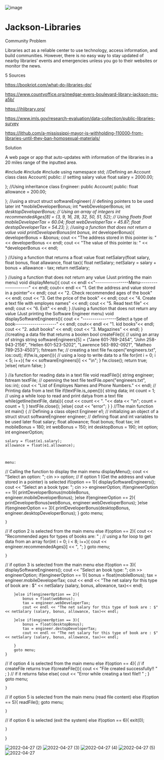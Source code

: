 ![image](https://user-images.githubusercontent.com/97564399/162649154-2b0695ab-43c4-47c4-957c-6a40e4dd1aa4.png)

# Jackson-Libraries

Community Problem

Libraries act as a reliable center to use technology, access information, and build communities. However, there is no easy way to stay updated of nearby libraries’ events and emergencies unless you go to their websites or monitor the news.

5 Sources

https://bookriot.com/what-do-libraries-do/ 

https://www.countyoffice.org/medgar-evers-boulevard-library-jackson-ms-a5b/

https://jhlibrary.org/

https://www.imls.gov/research-evaluation/data-collection/public-libraries-survey

https://lithub.com/a-mississippi-mayor-is-withholding-110000-from-libraries-until-they-ban-homosexual-materials/

Solution

A web page or app that auto-updates with information of the libraries in a 20 miles range of the inputted area. 


#include <iostream>
#include <string>
#include <fstream>
using namespace std;
//Defining an Account class
class Account{
	public:
//		setting salary value
		float salary = 2000.00;
	
};
//Using inheritance
class Engineer: public Account{
	public:
		float allowance = 200.00;
	
};
//using a struct
struct softwareEngineer{
//	defining pointers to be used later
	int *mobileDeveloperBonus;
	int *webDeveloperBonus;
	int *desktopDeveloperBonus;
//	Using an array of integers
	int recommendedAges[8] = {3, 9, 16, 28, 32, 50, 51, 52};
//	Using floats
	float mobileDeveloperTax = 60.04;
	float webDeveloperTax = 45.87;
	float destopDeveloperTax = 54.23;
};
//using a function that does not return a value
void printDeveloperBonus(int bonus, int* developerBonus){
	developerBonus = &bonus;
	cout << "The address stored in this pointer is: " << developerBonus  << endl;
	cout << "The value of this pointer is: " << *developerBonus  << endl;
	
}
//Using a function that returns a float value
float netSalary(float salary, float bonus, float allawance, float tax){
	float netSalary;
	netSalary = salary + bonus + allawance - tax;
	return netSalary;
	
}
//using a function that does not return any value (Just printing the main menu)
void displayMenu(){
	cout << endl <<"-----------------Menu---------------------" << endl;
	cout<< endl << "1. Get the address and value stored in a pointer"<< endl;
	cout << "2. Check recommended ages of the book" << endl;
	cout << "3. Get the price of the book" << endl;
	cout << "4. Create a text file with employes names" << endl;
	cout << "5. Read text file" << endl;
	cout << "6. Exit" << endl;
}
//using a function that does not return any value (Just printing the Software Engineer menu)
void displaySoftwareEngineers(){
	cout << "-----------------Select a type of book---------------------" << endl;
	cout<< endl << "1. kid books"<< endl;
	cout << "2. adult books" << endl;
	cout << "3. Magazines" << endl;
}
//creating a data file that returns a boolen
bool createFile(){
//	using an array of strings
	string softwareEngineers[5] = {"Jane 601-789-2454", "John 258-943-2156", "Hellen 601-523-5202", "Lawrence 563-892-0921", "Matheo 789-253-4503"};
	fstream fw;
//	creating a text file
	fw.open("engineers.txt", ios::out);
	if(fw.is_open()){
//		using a loop to write data to a file
		for(int i = 0; i < 5; i++){
			fw << softwareEngineers[i] << "\n";
		}
		fw.close();
		return true;
	}else{
		return false;
	}
	
	
}
//a function for reading data in a text file
void readFile(){
	string engineer;
	fstream textFile;
//	openning the text file
	textFile.open("engineers.txt", ios::in);
	cout << "List of Employes Names and Phone Numbers." << endl;
//	Printing data from a text file
	if(textFile.is_open()){
		string data;
		int count = 1;
//		using a while loop to read and print datya from a text file
		while(getline(textFile, data)){
			cout << count << ". "<< data << "\n";
			count = count + 1;
		}
		textFile.close();
	}else{
		cout << "error";
	}
}
//The main function
int main() {
//	Defining a class object
	Engineer e1;
//	initializing an object of a struct 
	struct softwareEngineer engineer;
//	defining float and int variables to be used later
	float salary;
	float allowance;
	float bonus;
	float tax;
	int mobileBonus = 180;
	int webBonus = 150;
	int desktopBonus = 190;
	int option;
	int engineerOption;
	
	salary = float(e1.salary);
	allowance = float(e1.allowance);
	

	
	menu:
//	Calling the function to display the main menu
	displayMenu();
	cout << "Select an option: ";
	cin >> option;
//	if option 1 (Get the address and value stored in a pointer) is selected
	if(option == 1){
		displaySoftwareEngineers();
		cout << "Select an a book type: ";
		cin >> engineerOption;
		if(engineerOption == 1){
			printDeveloperBonus(mobileBonus, engineer.mobileDeveloperBonus);
		}else if(engineerOption == 2){
			printDeveloperBonus(webBonus, engineer.webDeveloperBonus);
		}else if(engineerOption == 3){
			printDeveloperBonus(desktopBonus, engineer.desktopDeveloperBonus);
		}
		goto menu;
		
		
	}
//	if option 2 is selected from the main menu
	else if(option == 2){
		cout << "Recommended ages for types of books are: " ;
//		using a for loop to get data from an array
		for(int i = 0; i < 8; i++){
			cout << engineer.recommendedAges[i] << ", ";
		}
		goto menu;
		
	}
//	if option 3 is selected from the main menu
	else if(option == 3){
		displaySoftwareEngineers();
		cout << "Select an book type: ";
		cin >> engineerOption;
		if(engineerOption == 1){
			bonus = float(mobileBonus);
			tax = engineer.mobileDeveloperTax;
			cout << endl << "The net salary for this type of book are : $" << netSalary (salary, bonus, allowance, tax)<< endl;
			
		}else if(engineerOption == 2){
			bonus = float(webBonus);
			tax = engineer.webDeveloperTax;
			cout << endl << "The net salary for this type of book are : $" << netSalary (salary, bonus, allowance, tax)<< endl;
			
		}else if(engineerOption == 3){
			bonus = float(desktopBonus);
			tax = engineer.destopDeveloperTax;
			cout << endl << "The net salary for this type of book are : $" << netSalary (salary, bonus, allowance, tax)<< endl;
			
		}
		goto menu;
	}
//	if option 4 is selected from the main menu
	else if(option == 4){
//		if createFile returns true
		if(createFile()){
			cout << "File created successfully!! " ;
		}
//		if it returns false
		else{
			cout << "Error while creating a text file!! " ;
		}
		goto menu;
		
	}
//	if option 5 is selected from the main menu (read file content)
	else if(option == 5){
		readFile();
		goto menu;
		
	}
//	if option 6 is selected (exit the system)
	else if(option == 6){
		exit(0);
		
	}
	
	
	
	
	
   
}

  ![2022-04-27 (2)](https://user-images.githubusercontent.com/97564399/165648085-5597b8b7-ed8e-4863-a2c4-a648ecbc1e38.png)
![2022-04-27 (3)](https://user-images.githubusercontent.com/97564399/165648107-d0b6a60c-598c-4aec-a121-19e031697036.png)
![2022-04-27 (4)](https://user-images.githubusercontent.com/97564399/165648127-1a1db902-4f88-4158-9fbc-a2c182b275cb.png)
  ![2022-04-27 (5)](https://user-images.githubusercontent.com/97564399/165648145-837aea46-a21a-418c-aec2-e8d0989f6fd7.png)
  ![2022-04-27](https://user-images.githubusercontent.com/97564399/165648164-08674855-a9fc-4ba0-8cab-8f67870888c9.png)



